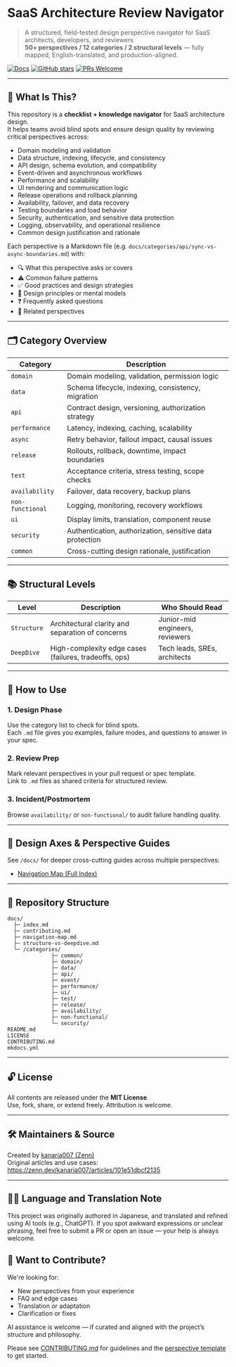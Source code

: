 # SaaS Architecture Review Navigator

> A structured, field-tested design perspective navigator for SaaS architects, developers, and reviewers  
> **50+ perspectives / 12 categories / 2 structural levels** — fully mapped, English-translated, and production-aligned.

[![Docs](https://img.shields.io/badge/docs-online-green)](https://kanaria007.github.io/saas-architecture-review-navigator/)
[![GitHub stars](https://img.shields.io/github/stars/kanaria007/saas-architecture-review-navigator.svg)](https://github.com/kanaria007/saas-architecture-review-navigator/stargazers)
[![PRs Welcome](https://img.shields.io/badge/PRs-welcome-blue.svg)](https://github.com/kanaria007/saas-architecture-review-navigator/pulls)

---

## 🧭 What Is This?

This repository is a **checklist + knowledge navigator** for SaaS architecture design.  
It helps teams avoid blind spots and ensure design quality by reviewing critical perspectives across:

- Domain modeling and validation  
- Data structure, indexing, lifecycle, and consistency  
- API design, schema evolution, and compatibility  
- Event-driven and asynchronous workflows  
- Performance and scalability  
- UI rendering and communication logic  
- Release operations and rollback planning  
- Availability, failover, and data recovery  
- Testing boundaries and load behavior  
- Security, authentication, and sensitive data protection  
- Logging, observability, and operational resilience  
- Common design justification and rationale

Each perspective is a Markdown file (e.g. `docs/categories/api/sync-vs-async-boundaries.md`) with:

- 🔍 What this perspective asks or covers  
- ⚠️ Common failure patterns  
- ✅ Good practices and design strategies  
- 🧠 Design principles or mental models  
- ❓ Frequently asked questions  
- 🔗 Related perspectives

---

## 🗂 Category Overview

| Category | Description |
|----------|-------------|
| `domain` | Domain modeling, validation, permission logic |
| `data` | Schema lifecycle, indexing, consistency, migration |
| `api` | Contract design, versioning, authorization strategy |
| `performance` | Latency, indexing, caching, scalability |
| `async` | Retry behavior, fallout impact, causal issues |
| `release` | Rollouts, rollback, downtime, impact boundaries |
| `test` | Acceptance criteria, stress testing, scope checks |
| `availability` | Failover, data recovery, backup plans |
| `non-functional` | Logging, monitoring, recovery workflows |
| `ui` | Display limits, translation, component reuse |
| `security` | Authentication, authorization, sensitive data protection |
| `common` | Cross-cutting design rationale, justification |

---

## 📚 Structural Levels

| Level | Description | Who Should Read |
|-------|-------------|-----------------|
| `Structure` | Architectural clarity and separation of concerns | Junior-mid engineers, reviewers |
| `DeepDive` | High-complexity edge cases (failures, tradeoffs, ops) | Tech leads, SREs, architects |

---

## 🚀 How to Use

### 1. Design Phase
Use the category list to check for blind spots.  
Each `.md` file gives you examples, failure modes, and questions to answer in your spec.

### 2. Review Prep
Mark relevant perspectives in your pull request or spec template.  
Link to `.md` files as shared criteria for structured review.

### 3. Incident/Postmortem
Browse `availability/` or `non-functional/` to audit failure handling quality.

---

## 🧠 Design Axes & Perspective Guides

See `/docs/` for deeper cross-cutting guides across multiple perspectives:

- [Navigation Map (Full Index)](./docs/navigation-map.md)

---

## 📁 Repository Structure

```
docs/
  ├─ index.md
  ├─ contributing.md
  ├─ navigation-map.md
  ├─ structure-vs-deepdive.md
  └─ /categories/
              ├─ common/
              ├─ domain/
              ├─ data/
              ├─ api/
              ├─ event/
              ├─ performance/
              ├─ ui/
              ├─ test/
              ├─ release/
              ├─ availability/
              ├─ non-functional/
              └─ security/
README.md
LICENSE
CONTRIBUTING.md
mkdocs.yml
```

---

## 🔓 License

All contents are released under the **MIT License**.  
Use, fork, share, or extend freely. Attribution is welcome.

---

## 🛠 Maintainers & Source

Created by [kanaria007 (Zenn)](https://zenn.dev/kanaria007)  
Original articles and use cases:  
https://zenn.dev/kanaria007/articles/101e51dbcf2135

---

## 🧑‍💻 Language and Translation Note

This project was originally authored in Japanese, and translated and refined using AI tools (e.g., ChatGPT).
If you spot awkward expressions or unclear phrasing, feel free to submit a PR or open an issue — your help is always welcome.

## 🤝 Want to Contribute?

We're looking for:
- New perspectives from your experience
- FAQ and edge cases
- Translation or adaptation
- Clarification or fixes

AI assistance is welcome — if curated and aligned with the project’s structure and philosophy.

Please see [CONTRIBUTING.md](./CONTRIBUTING.md) for guidelines and the [perspective template](./docs/perspective-template.md) to get started.

